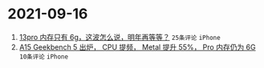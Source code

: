 # 2021-09-16

1. [13pro 内存只有 6g，这波怎么说，明年再等等？](https://www.v2ex.com/t/802169) `25条评论` `iPhone`
1. [A15 Geekbench 5 出炉， CPU 提频， Metal 提升 55%， Pro 内存仍为 6G](https://www.v2ex.com/t/802173) `10条评论` `iPhone`
